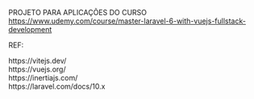 PROJETO PARA APLICAÇÕES DO CURSO https://www.udemy.com/course/master-laravel-6-with-vuejs-fullstack-development

REF: 
<div>
https://vitejs.dev/
</div>
<div>
https://vuejs.org/
</div>
<div>
https://inertiajs.com/
</div>
<div>
https://laravel.com/docs/10.x
</div>

